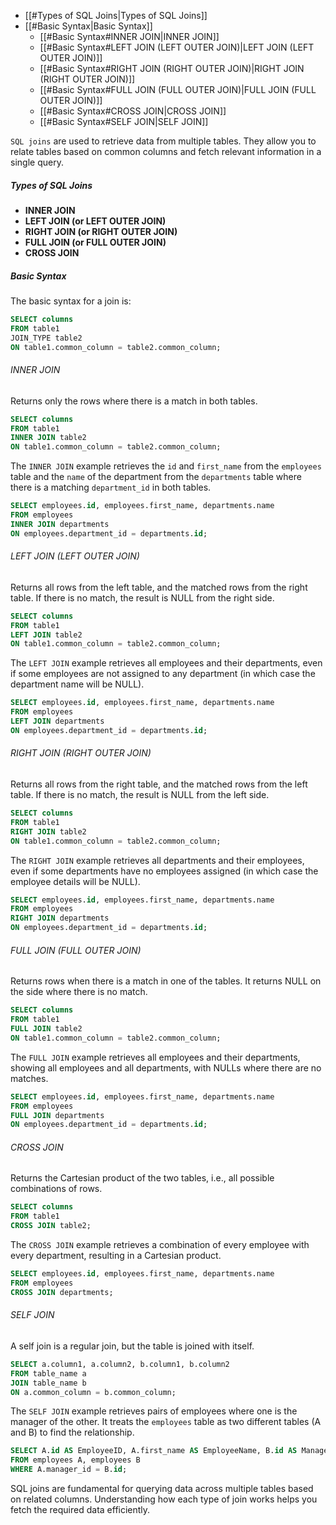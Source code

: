 - [[#Types of SQL Joins|Types of SQL Joins]]
- [[#Basic Syntax|Basic Syntax]]
	- [[#Basic Syntax#INNER JOIN|INNER JOIN]]
	- [[#Basic Syntax#LEFT JOIN (LEFT OUTER JOIN)|LEFT JOIN (LEFT OUTER JOIN)]]
	- [[#Basic Syntax#RIGHT JOIN (RIGHT OUTER JOIN)|RIGHT JOIN (RIGHT OUTER JOIN)]]
	- [[#Basic Syntax#FULL JOIN (FULL OUTER JOIN)|FULL JOIN (FULL OUTER JOIN)]]
	- [[#Basic Syntax#CROSS JOIN|CROSS JOIN]]
	- [[#Basic Syntax#SELF JOIN|SELF JOIN]]


`SQL joins` are used to retrieve data from multiple tables. They allow you to relate tables based on common columns and fetch relevant information in a single query.

##### Types of SQL Joins
- **INNER JOIN**
- **LEFT JOIN (or LEFT OUTER JOIN)**
- **RIGHT JOIN (or RIGHT OUTER JOIN)**
- **FULL JOIN (or FULL OUTER JOIN)**
- **CROSS JOIN**


##### Basic Syntax
The basic syntax for a join is:
```SQL
SELECT columns
FROM table1
JOIN_TYPE table2
ON table1.common_column = table2.common_column;
```


###### INNER JOIN
Returns only the rows where there is a match in both tables.
``` SQL
SELECT columns
FROM table1
INNER JOIN table2
ON table1.common_column = table2.common_column;
```

The `INNER JOIN` example retrieves the `id` and `first_name` from the `employees` table and the `name` of the department from the `departments` table where there is a matching `department_id` in both tables.

```SQL
SELECT employees.id, employees.first_name, departments.name
FROM employees
INNER JOIN departments
ON employees.department_id = departments.id;
```

###### LEFT JOIN (LEFT OUTER JOIN)
Returns all rows from the left table, and the matched rows from the right table. If there is no match, the result is NULL from the right side.

``` SQL
SELECT columns
FROM table1
LEFT JOIN table2
ON table1.common_column = table2.common_column;
```
The `LEFT JOIN` example retrieves all employees and their departments, even if some employees are not assigned to any department (in which case the department name will be NULL).

``` SQl
SELECT employees.id, employees.first_name, departments.name
FROM employees
LEFT JOIN departments
ON employees.department_id = departments.id;
```

###### RIGHT JOIN (RIGHT OUTER JOIN)
Returns all rows from the right table, and the matched rows from the left table. If there is no match, the result is NULL from the left side.

``` SQL
SELECT columns
FROM table1
RIGHT JOIN table2
ON table1.common_column = table2.common_column;
```

The `RIGHT JOIN` example retrieves all departments and their employees, even if some departments have no employees assigned (in which case the employee details will be NULL).

``` SQL
SELECT employees.id, employees.first_name, departments.name
FROM employees
RIGHT JOIN departments
ON employees.department_id = departments.id;
```

###### FULL JOIN (FULL OUTER JOIN)
Returns rows when there is a match in one of the tables. It returns NULL on the side where there is no match.
``` SQL
SELECT columns
FROM table1
FULL JOIN table2
ON table1.common_column = table2.common_column;
```

The `FULL JOIN` example retrieves all employees and their departments, showing all employees and all departments, with NULLs where there are no matches.

``` SQL
SELECT employees.id, employees.first_name, departments.name
FROM employees
FULL JOIN departments
ON employees.department_id = departments.id;
```

###### CROSS JOIN
Returns the Cartesian product of the two tables, i.e., all possible combinations of rows.

``` SQl
SELECT columns
FROM table1
CROSS JOIN table2;
```

The `CROSS JOIN` example retrieves a combination of every employee with every department, resulting in a Cartesian product.

```SQL
SELECT employees.id, employees.first_name, departments.name
FROM employees
CROSS JOIN departments;
```

######  SELF JOIN
A self join is a regular join, but the table is joined with itself.
``` SQL
SELECT a.column1, a.column2, b.column1, b.column2
FROM table_name a
JOIN table_name b
ON a.common_column = b.common_column;
```

The `SELF JOIN` example retrieves pairs of employees where one is the manager of the other. It treats the `employees` table as two different tables (A and B) to find the relationship.

``` SQL
SELECT A.id AS EmployeeID, A.first_name AS EmployeeName, B.id AS ManagerID, B.first_name AS ManagerName
FROM employees A, employees B
WHERE A.manager_id = B.id;
```


SQL joins are fundamental for querying data across multiple tables based on related columns. Understanding how each type of join works helps you fetch the required data efficiently.